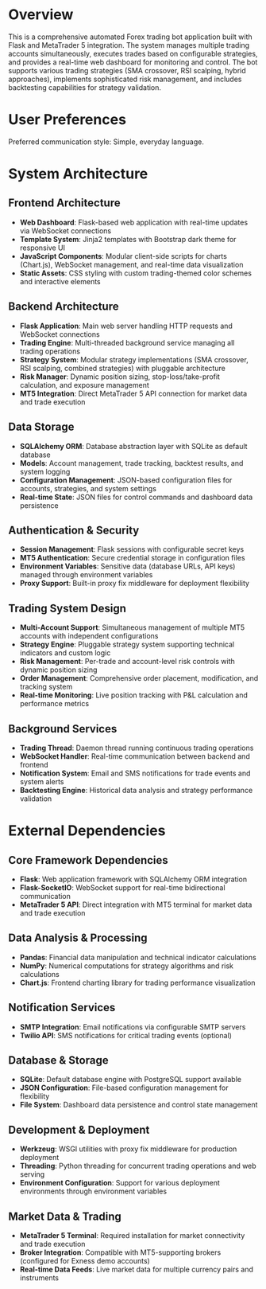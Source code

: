 # Overview

This is a comprehensive automated Forex trading bot application built with Flask and MetaTrader 5 integration. The system manages multiple trading accounts simultaneously, executes trades based on configurable strategies, and provides a real-time web dashboard for monitoring and control. The bot supports various trading strategies (SMA crossover, RSI scalping, hybrid approaches), implements sophisticated risk management, and includes backtesting capabilities for strategy validation.

# User Preferences

Preferred communication style: Simple, everyday language.

# System Architecture

## Frontend Architecture
- **Web Dashboard**: Flask-based web application with real-time updates via WebSocket connections
- **Template System**: Jinja2 templates with Bootstrap dark theme for responsive UI
- **JavaScript Components**: Modular client-side scripts for charts (Chart.js), WebSocket management, and real-time data visualization
- **Static Assets**: CSS styling with custom trading-themed color schemes and interactive elements

## Backend Architecture
- **Flask Application**: Main web server handling HTTP requests and WebSocket connections
- **Trading Engine**: Multi-threaded background service managing all trading operations
- **Strategy System**: Modular strategy implementations (SMA crossover, RSI scalping, combined strategies) with pluggable architecture
- **Risk Manager**: Dynamic position sizing, stop-loss/take-profit calculation, and exposure management
- **MT5 Integration**: Direct MetaTrader 5 API connection for market data and trade execution

## Data Storage
- **SQLAlchemy ORM**: Database abstraction layer with SQLite as default database
- **Models**: Account management, trade tracking, backtest results, and system logging
- **Configuration Management**: JSON-based configuration files for accounts, strategies, and system settings
- **Real-time State**: JSON files for control commands and dashboard data persistence

## Authentication & Security
- **Session Management**: Flask sessions with configurable secret keys
- **MT5 Authentication**: Secure credential storage in configuration files
- **Environment Variables**: Sensitive data (database URLs, API keys) managed through environment variables
- **Proxy Support**: Built-in proxy fix middleware for deployment flexibility

## Trading System Design
- **Multi-Account Support**: Simultaneous management of multiple MT5 accounts with independent configurations
- **Strategy Engine**: Pluggable strategy system supporting technical indicators and custom logic
- **Risk Management**: Per-trade and account-level risk controls with dynamic position sizing
- **Order Management**: Comprehensive order placement, modification, and tracking system
- **Real-time Monitoring**: Live position tracking with P&L calculation and performance metrics

## Background Services
- **Trading Thread**: Daemon thread running continuous trading operations
- **WebSocket Handler**: Real-time communication between backend and frontend
- **Notification System**: Email and SMS notifications for trade events and system alerts
- **Backtesting Engine**: Historical data analysis and strategy performance validation

# External Dependencies

## Core Framework Dependencies
- **Flask**: Web application framework with SQLAlchemy ORM integration
- **Flask-SocketIO**: WebSocket support for real-time bidirectional communication
- **MetaTrader 5 API**: Direct integration with MT5 terminal for market data and trade execution

## Data Analysis & Processing
- **Pandas**: Financial data manipulation and technical indicator calculations
- **NumPy**: Numerical computations for strategy algorithms and risk calculations
- **Chart.js**: Frontend charting library for trading performance visualization

## Notification Services
- **SMTP Integration**: Email notifications via configurable SMTP servers
- **Twilio API**: SMS notifications for critical trading events (optional)

## Database & Storage
- **SQLite**: Default database engine with PostgreSQL support available
- **JSON Configuration**: File-based configuration management for flexibility
- **File System**: Dashboard data persistence and control state management

## Development & Deployment
- **Werkzeug**: WSGI utilities with proxy fix middleware for production deployment
- **Threading**: Python threading for concurrent trading operations and web serving
- **Environment Configuration**: Support for various deployment environments through environment variables

## Market Data & Trading
- **MetaTrader 5 Terminal**: Required installation for market connectivity and trade execution
- **Broker Integration**: Compatible with MT5-supporting brokers (configured for Exness demo accounts)
- **Real-time Data Feeds**: Live market data for multiple currency pairs and instruments
